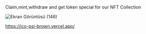 Claim,mint,withdraw and get token special for our NFT Collection

![Ekran Görüntüsü (146)](https://user-images.githubusercontent.com/72981010/222085403-2d14011e-e7e2-45e4-b86f-bb17c2cd3568.png)



https://ico-psi-brown.vercel.app/
